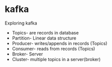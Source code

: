 # kafka
Exploring kafka

- Topics- are records in database
- Partition- Linear data structure
- Producer- writes/appends in records (Topics)
- Consumer- reads from records (Topics)
- Broker- Server
- Cluster- multiple topics in a server(broker)
